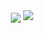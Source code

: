 

<!--
**CarlosMario123/CarlosMario123** is a ✨ _special_ ✨ repository because its `README.md` (this file) appears on your GitHub profile.

Here are some ideas to get you started:

- 🔭 I’m currently working on ...
- 🌱 I’m currently learning ...
- 👯 I’m looking to collaborate on ...
- 🤔 I’m looking for help with ...
- 💬 Ask me about ...
- 📫 How to reach me: ...
- 😄 Pronouns: ...
- ⚡ Fun fact: ...
-->

<div align="center" >
  <img src = "https://github-readme-stats-anuraghazra1.vercel.app/api/top-langs/?username=CarlosMario123&theme=dark&hide_border=false&no-bg=true&no-frame=true&langs_count=10" align="center"/>
  <img src = "https://github-readme-stats.vercel.app/api?username=CarlosMario123&include_all_commits=true&count_private=true&show_icons=true&line_height=20&title_color=7A7ADB&icon_color=2234AE&text_color=D3D3D3&bg_color=0,000000,130F40" />
</div>
